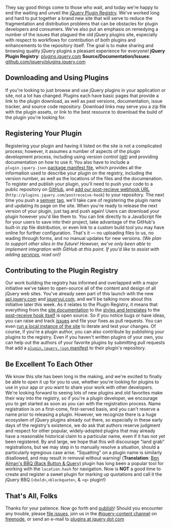 They say good things come to those who wait, and today we're happy to
end the waiting and unveil the [jQuery Plugin
Registry](http://plugins.jquery.com). We've worked long and hard to put
together a brand new site that will serve to reduce the fragmentation
and distribution problems that can be obstacles for plugin developers
and consumers. We've also put an emphasis on remedying a number of the
issues that plagued the old jQuery plugins site, especially with respect
to workflows for contribution of both plugins and enhancements to the
repository itself. The goal is to make sharing and browsing quality
jQuery plugins a pleasant experience for everyone! **jQuery Plugin
Registry**: [plugins.jquery.com](http://plugins.jquery.com)
**Source/Documentation/Issues**:
[github.com/jquery/plugins.jquery.com](https://github.com/jquery/plugins.jquery.com)

Downloading and Using Plugins
-----------------------------

If you're looking to just browse and use jQuery plugins in your
application or site, not a lot has changed. Plugins each have basic
pages that provide a link to the plugin download, as well as past
versions, documentation, issue tracker, and source code repository.
Download links may serve you a zip file with the plugin assets, or link
to the best resource to download the build of the plugin you're looking
for.

Registering Your Plugin
-----------------------

Registering your plugin and having it listed on the site is not a
complicated process; however, it assumes a number of aspects of the
plugin development process, including using version control
([git](http://git-scm.org)) and providing documentation on how to use
it. You also have to include a `plugin.jquery.json` [package manifest
file](http://plugins.jquery.com/docs/package-manifest), which provides
all the information used to describe your plugin on the registry,
including the version number, as well as the locations of the files and
the documenation. To register and publish your plugin, you'll need to
push your code to a public repository on [GitHub](http://github.com),
and [add our post-recieve webhook
URL](https://help.github.com/articles/post-receive-hooks)
(`http://plugins.jquery.com/postreceive-hook`) to your repository. The
next time you push a [semver](http://semver.org)
[tag](http://git-scm.com/book/en/Git-Basics-Tagging), we'll take care of
registering the plugin name and updating its page on the site. When
you're ready to release the next version of your plugin, just tag and
push again! Users can download your plugin however you'd like them to.
You can link directly to a JavaScript file for your users to save into
their project, take advantage of the GitHub's built-in zip file
distribution, or even link to a custom build tool you may have online
for further configuration. That's it — no uploading files to us, no
wading through forms, and no manual updates for new versions. *(We plan
to support other sites in the future! However, we've only been able to
implement integration with GitHub at this point. If you'd like to assist
with adding
[services](https://github.com/jquery/plugins.jquery.com/blob/master/lib/service),
read on!)*

Contributing to the Plugin Registry
-----------------------------------

Our work building the registry has informed and overlapped with a major
initiative we've taken to open-source all of the content and design of
all jQuery web sites. You've already seen part of this launch with the
new [api.jquery.com](http://api.jquery.com) and
[jqueryui.com](http://jqueryui.com/), and we'll be talking more about
this initiative later this week. As it relates to the Plugin Registry,
it means that everything from the [site
documentation](https://github.com/jquery/plugins.jquery.com/tree/master/pages/docs)
to the [styles and
templates](https://github.com/jquery/jquery-wp-content/tree/master/themes/plugins.jquery.com)
to the [post-receive hook
itself](https://github.com/jquery/plugins.jquery.com/blob/master/scripts/manager.js)
is open source. So if you notice bugs or have ideas, you can raise and
track [issues](https://github.com/jquery/plugins.jquery.com/issues) and
file your fixes as pull requests. You can even [run a local instance of
the site](https://github.com/jquery/jquery-wp-content) to iterate and
test your changes. Of course, if you're a plugin author, you can also
contribute by publishing your plugins to the registry. Even if you
haven't written plugins of your own, you can help out the authors of
your favorite plugins by submitting pull requests that add a
[`plugin.jquery.json`
manifest](http://plugins.jquery.com/docs/package-manifest) to their
plugin's repository.

Be Excellent To Each Other
--------------------------

We know this site has been long in the making, and we're excited to
finally be able to open it up for you to use, whether you're looking for
plugins to use in your app or you want to share your work with other
developers. We're looking forward to seeing lots of new plugins and old
favorites make their way into the registry, so if you're a plugin
developer, we encourage you to get started as soon as you can with the
registration process. Name registration is on a first-come, first-served
basis, and you can't reserve a name prior to releasing a plugin.
However, we recognize there is a huge ecosystem of jQuery plugins
already out there, so especially in these early days of the registry's
existence, we do ask that authors reserve judgment and respect for other
popular, widely-adopted plugins that may already have a reasonable
historical claim to a particular name, even if it has not yet been
registered. By and large, we hope that this will discourage "land grab"
registrations, but we may step in to manually resolve a situation,
should a particularly egregious case arise. "Squatting" on a plugin name
is similarly disallowed, and may result in removal without warning!
(**Translation**: [Ben Alman's BBQ (Back Button &
Query)](https://github.com/cowboy/jquery-bbq/) plugin has long been a
popular tool for working with the `location.hash` for navigation. Now is
**NOT** a good time to create and register a sweet plugin for marking up
quotations and call it the jQuery BBQ (`<bold>`,`<blockquote>`, & `<q>`
plugin!)

That's All, Folks
-----------------

Thanks for your patience. Now go forth and
[publish](http://plugins.jquery.com/docs/publish/)! Should you encounter
any trouble, please [file
issues](https://github.com/jquery/plugins.jquery.com), join us in the
[\#jquery-content channel](irc://freenode.net:6667/#jquery-content) on
[freenode](http://freenode.net), or send an e-mail to [plugins at jquery
dot com](mailto:plugins@jquery.com)

